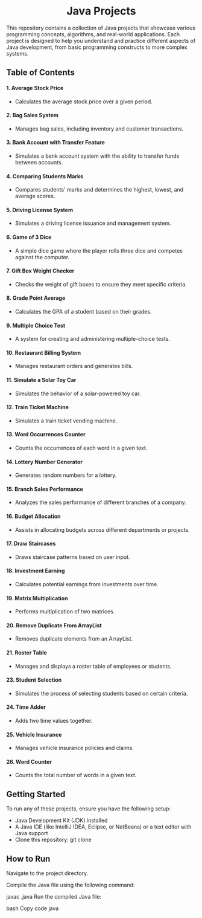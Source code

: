 <h1 align="center">Java Projects</h1>

This repository contains a collection of Java projects that showcase various programming concepts, algorithms, and real-world applications. Each project is designed to help you understand and practice different aspects of Java development, from basic programming constructs to more complex systems.

## Table of Contents
#### 1.  Average Stock Price
 - Calculates the average stock price over a given period.
#### 2.  Bag Sales System

 - Manages bag sales, including inventory and customer transactions.
#### 3. Bank Account with Transfer Feature

 - Simulates a bank account system with the ability to transfer funds between accounts.
#### 4. Comparing Students Marks

 - Compares students' marks and determines the highest, lowest, and average scores.
#### 5. Driving License System

 - Simulates a driving license issuance and management system.
#### 6. Game of 3 Dice

 - A simple dice game where the player rolls three dice and competes against the computer.
#### 7. Gift Box Weight Checker

 - Checks the weight of gift boxes to ensure they meet specific criteria.
#### 8. Grade Point Average

 - Calculates the GPA of a student based on their grades.
#### 9. Multiple Choice Test

 - A system for creating and administering multiple-choice tests.
#### 10. Restaurant Billing System

 - Manages restaurant orders and generates bills.
#### 11. Simulate a Solar Toy Car

 - Simulates the behavior of a solar-powered toy car.
#### 12. Train Ticket Machine

 - Simulates a train ticket vending machine.
#### 13. Word Occurrences Counter

 - Counts the occurrences of each word in a given text.
#### 14. Lottery Number Generator

 - Generates random numbers for a lottery.
#### 15. Branch Sales Performance

 - Analyzes the sales performance of different branches of a company.
#### 16. Budget Allocation

 - Assists in allocating budgets across different departments or projects.
#### 17. Draw Staircases

 - Draws staircase patterns based on user input.
#### 18. Investment Earning

 - Calculates potential earnings from investments over time.
#### 19. Matrix Multiplication

 - Performs multiplication of two matrices.
#### 20. Remove Duplicate From ArrayList

 - Removes duplicate elements from an ArrayList.
#### 21. Roster Table

 - Manages and displays a roster table of employees or students.
#### 23. Student Selection

 - Simulates the process of selecting students based on certain criteria.
#### 24. Time Adder

 - Adds two time values together.
#### 25. Vehicle Insurance

 - Manages vehicle insurance policies and claims.
#### 26. Word Counter

 - Counts the total number of words in a given text.

## Getting Started
To run any of these projects, ensure you have the following setup:

 - Java Development Kit (JDK) installed
 - A Java IDE (like IntelliJ IDEA, Eclipse, or NetBeans) or a text editor with Java support
 - Clone this repository: git clone <repository-url>

## How to Run
Navigate to the project directory.

Compile the Java file using the following command:

javac <ProjectName>.java
Run the compiled Java file:

bash
Copy code
java <ProjectName>
